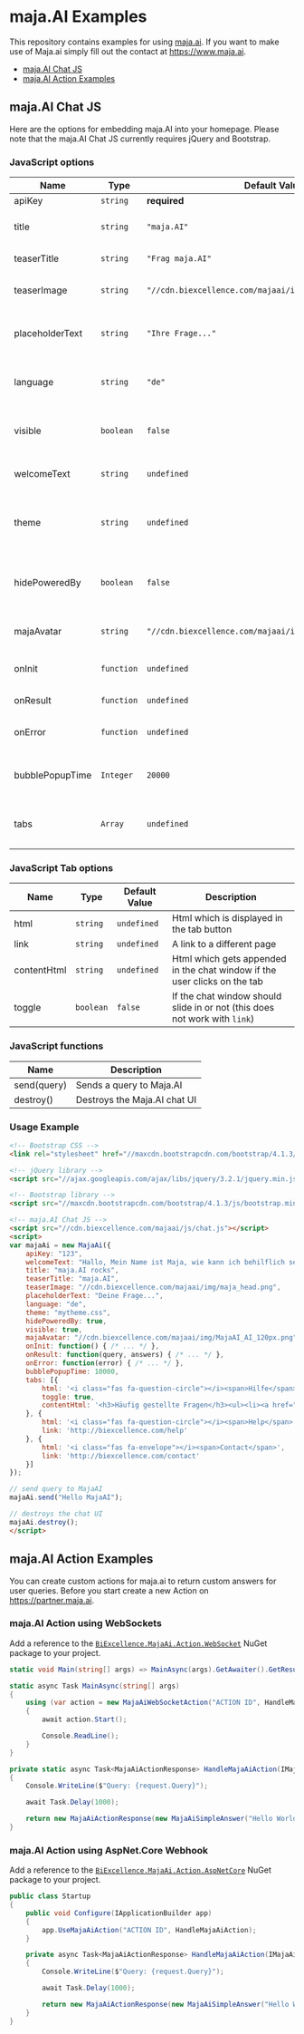 # maja.AI Examples

This repository contains examples for using [maja.ai](https://maja.ai).
If you want to make use of Maja.ai simply fill out the contact at https://www.maja.ai.

- [maja.AI Chat JS](#majaai-chat-js)
- [maja.AI Action Examples](#majaai-action-examples)

## maja.AI Chat JS

Here are the options for embedding maja.AI into your homepage.
Please note that the maja.AI Chat JS currently requires jQuery and Bootstrap.

### JavaScript options

| Name | Type | Default Value | Description |
|-----------|-----------|-----------|-----------|
| apiKey | `string` | **required** | The API key |
| title | `string` | `"maja.AI"` | The title of the chat box |
| teaserTitle | `string` | `"Frag maja.AI"` | The title of the teaser |
| teaserImage | `string` | `"//cdn.biexcellence.com/majaai/img/maja_head.png"` | The image of the teaser |
| placeholderText | `string` | `"Ihre Frage..."` | The default placeholder for the input field |
| language | `string` | `"de"` | The primary chat language |
| visible | `boolean` | `false` | If the chat box should be visible on start |
| welcomeText | `string` | `undefined` | The welcome chat text |
| theme | `string` | `undefined` | Additional css file which is loaded dynamically |
| hidePoweredBy | `boolean` | `false` | If the powered by text should be displayed |
| majaAvatar | `string` | `"//cdn.biexcellence.com/majaai/img/MajaAI_AI_120px.png"` | The avatar for Maja.AI answers |
| onInit | `function` | `undefined` | Callback after chat initilization |
| onResult | `function` | `undefined` | Callback for answers |
| onError | `function` | `undefined` | Callback for server errors |
| bubblePopupTime| `Integer` | `20000` | Time after the help bubble shows up |
| tabs | `Array` | `undefined` | QuickTabs on the left side of Maja |

### JavaScript Tab options

| Name | Type | Default Value | Description |
|-----------|-----------|-----------|-----------|
| html | `string` | `undefined` | Html which is displayed in the tab button |
| link | `string` | `undefined` | A link to a different page |
| contentHtml | `string` | `undefined` | Html which gets appended in the chat window if the user clicks on the tab |
| toggle | `boolean` | `false` | If the chat window should slide in or not (this does not work with `link`) |

### JavaScript functions

| Name | Description |
|-----------|-----------|
| send(query) | Sends a query to Maja.AI |
| destroy() | Destroys the Maja.AI chat UI |

### Usage Example

```html
<!-- Bootstrap CSS -->
<link rel="stylesheet" href="//maxcdn.bootstrapcdn.com/bootstrap/4.1.3/css/bootstrap.min.css">

<!-- jQuery library -->
<script src="//ajax.googleapis.com/ajax/libs/jquery/3.2.1/jquery.min.js"></script>

<!-- Bootstrap library -->
<script src="//maxcdn.bootstrapcdn.com/bootstrap/4.1.3/js/bootstrap.min.js"></script>

<!-- maja.AI Chat JS -->
<script src="//cdn.biexcellence.com/majaai/js/chat.js"></script>
<script>
var majaAi = new MajaAi({
    apiKey: "123",
    welcomeText: "Hallo, Mein Name ist Maja, wie kann ich behilflich sein?",
    title: "maja.AI rocks",
    teaserTitle: "maja.AI",
    teaserImage: "//cdn.biexcellence.com/majaai/img/maja_head.png",
    placeholderText: "Deine Frage...",
    language: "de",
    theme: "mytheme.css",
    hidePoweredBy: true,
    visible: true,
    majaAvatar: "//cdn.biexcellence.com/majaai/img/MajaAI_AI_120px.png",
    onInit: function() { /* ... */ },
    onResult: function(query, answers) { /* ... */ },
    onError: function(error) { /* ... */ },
    bubblePopupTime: 10000,
    tabs: [{
        html: '<i class="fas fa-question-circle"></i><span>Hilfe</span>',
        toggle: true,
        contentHtml: '<h3>Häufig gestellte Fragen</h3><ul><li><a href="#" class="majaai-question">Wo finde ich den nächsten Geldautomaten?</a></li></ul>'
    }, {
        html: '<i class="fas fa-question-circle"></i><span>Help</span>',
        link: 'http://biexcellence.com/help'
    }, {
        html: '<i class="fas fa-envelope"></i><span>Contact</span>',
        link: 'http://biexcellence.com/contact'
    }]
});

// send query to MajaAI
majaAi.send("Hello MajaAI");

// destroys the chat UI
majaAi.destroy();
</script>
```

## maja.AI Action Examples

You can create custom actions for maja.ai to return custom answers for user queries.
Before you start create a new Action on https://partner.maja.ai.


### maja.AI Action using WebSockets

Add a reference to the [`BiExcellence.MajaAi.Action.WebSocket`](https://www.nuget.org/packages/BiExcellence.MajaAi.Action.WebSocket/) NuGet package to your project.

```csharp
static void Main(string[] args) => MainAsync(args).GetAwaiter().GetResult();

static async Task MainAsync(string[] args)
{
    using (var action = new MajaAiWebSocketAction("ACTION ID", HandleMajaAiAction))
    {
        await action.Start();

        Console.ReadLine();
    }
}

private static async Task<MajaAiActionResponse> HandleMajaAiAction(IMajaAiActionRequest request, CancellationToken cancellationToken)
{
    Console.WriteLine($"Query: {request.Query}");

    await Task.Delay(1000);

    return new MajaAiActionResponse(new MajaAiSimpleAnswer("Hello World!"));
}
```

### maja.AI Action using AspNet.Core Webhook

Add a reference to the [`BiExcellence.MajaAi.Action.AspNetCore`](https://www.nuget.org/packages/BiExcellence.MajaAi.Action.AspNetCore/) NuGet package to your project.

```csharp
public class Startup
{
    public void Configure(IApplicationBuilder app)
    {
        app.UseMajaAiAction("ACTION ID", HandleMajaAiAction);
    }

    private async Task<MajaAiActionResponse> HandleMajaAiAction(IMajaAiActionRequest request, CancellationToken cancellationToken)
    {
        Console.WriteLine($"Query: {request.Query}");

        await Task.Delay(1000);

        return new MajaAiActionResponse(new MajaAiSimpleAnswer("Hello World!"));
    }
}
```
